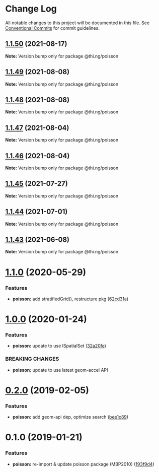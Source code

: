 # Change Log

All notable changes to this project will be documented in this file.
See [Conventional Commits](https://conventionalcommits.org) for commit guidelines.

## [1.1.50](https://github.com/thi-ng/umbrella/compare/@thi.ng/poisson@1.1.49...@thi.ng/poisson@1.1.50) (2021-08-17)

**Note:** Version bump only for package @thi.ng/poisson





## [1.1.49](https://github.com/thi-ng/umbrella/compare/@thi.ng/poisson@1.1.48...@thi.ng/poisson@1.1.49) (2021-08-08)

**Note:** Version bump only for package @thi.ng/poisson





## [1.1.48](https://github.com/thi-ng/umbrella/compare/@thi.ng/poisson@1.1.47...@thi.ng/poisson@1.1.48) (2021-08-08)

**Note:** Version bump only for package @thi.ng/poisson





## [1.1.47](https://github.com/thi-ng/umbrella/compare/@thi.ng/poisson@1.1.46...@thi.ng/poisson@1.1.47) (2021-08-04)

**Note:** Version bump only for package @thi.ng/poisson





## [1.1.46](https://github.com/thi-ng/umbrella/compare/@thi.ng/poisson@1.1.45...@thi.ng/poisson@1.1.46) (2021-08-04)

**Note:** Version bump only for package @thi.ng/poisson





## [1.1.45](https://github.com/thi-ng/umbrella/compare/@thi.ng/poisson@1.1.44...@thi.ng/poisson@1.1.45) (2021-07-27)

**Note:** Version bump only for package @thi.ng/poisson





## [1.1.44](https://github.com/thi-ng/umbrella/compare/@thi.ng/poisson@1.1.43...@thi.ng/poisson@1.1.44) (2021-07-01)

**Note:** Version bump only for package @thi.ng/poisson





## [1.1.43](https://github.com/thi-ng/umbrella/compare/@thi.ng/poisson@1.1.42...@thi.ng/poisson@1.1.43) (2021-06-08)

**Note:** Version bump only for package @thi.ng/poisson





# [1.1.0](https://github.com/thi-ng/umbrella/compare/@thi.ng/poisson@1.0.17...@thi.ng/poisson@1.1.0) (2020-05-29)


### Features

* **poisson:** add stratifiedGrid(), restructure pkg ([62cd31a](https://github.com/thi-ng/umbrella/commit/62cd31a87236daaf4089543aa49e847827bb8b55))





# [1.0.0](https://github.com/thi-ng/umbrella/compare/@thi.ng/poisson@0.2.27...@thi.ng/poisson@1.0.0) (2020-01-24)

### Features

* **poisson:** update to use ISpatialSet ([32a20fe](https://github.com/thi-ng/umbrella/commit/32a20fee6dadeed62610ef7d83c1824775cb28af))

### BREAKING CHANGES

* **poisson:** update to use latest geom-accel API

# [0.2.0](https://github.com/thi-ng/umbrella/compare/@thi.ng/poisson@0.1.2...@thi.ng/poisson@0.2.0) (2019-02-05)

### Features

* **poisson:** add geom-api dep, optimize search ([bee1c89](https://github.com/thi-ng/umbrella/commit/bee1c89))

# 0.1.0 (2019-01-21)

### Features

* **poisson:** re-import & update poisson package (MBP2010) ([193f9d4](https://github.com/thi-ng/umbrella/commit/193f9d4))
